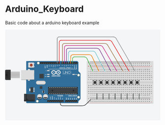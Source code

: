 # Arduino_Keyboard
Basic code about a arduino keyboard example

![keyboard example](https://github.com/Leoruiz197/Arduino_Keyboard/blob/main/keyboard_img.png)

